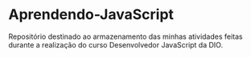 # Aprendendo-JavaScript
Repositório destinado ao armazenamento das minhas atividades feitas durante a realização do curso Desenvolvedor JavaScript da DIO.
